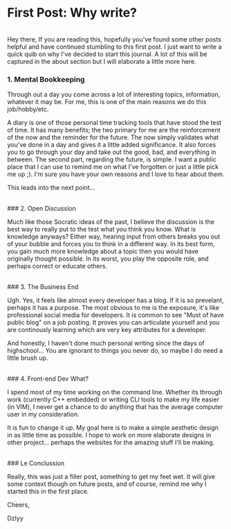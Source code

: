 # First Post: Why write?
  
<br/>
Hey there,  
If you are reading this, hopefully you've found some other posts helpful and have continued stumbling to this first post.
I just want to write a quick quib on why I've decided to start this journal. A lot of this will be captured in the about section but I will elaborate a little more here.

### 1. Mental Bookkeeping

Through out a day you come across a lot of interesting topics, information, whatever it may be. For me, this is one of the main reasons we do this job/hobby/etc. 

A diary is one of those personal time tracking tools that have stood the test of time. It has many benefits; the two primary for me are the reinforcement of the now and the reminder for the future. The now simply validates what you've done in a day and gives it a little added significance. It also forces you to go through your day and take out the good, bad, and everything in between. The second part, regarding the future, is simple. I want a public place that I can use to remind me on what I've forgotten or just a little pick me up ;). I'm sure you have your own reasons and I love to hear about them.

This leads into the next point...

<br/>
### 2. Open Discussion

Much like those Socratic ideas of the past, I believe the discussion is the best way to really put to the test what you think you know. What is knowledge anyways? Either way, hearing input from others breaks you out of your bubble and forces you to think in a different way. In its best form, you gain much more knowledge about a topic then you would have originally thought possible. In its worst, you play the opposite role, and perhaps correct or educate others.

<br/>
### 3. The Business End

Ugh. Yes, it feels like almost every developer has a blog. If it is so prevelant, perhaps it has a purpose. The most obvious to me is the exposure, it's like professional social media for developers. It is common to see "Must of have public blog" on a job posting. It proves you can articulate yourself and you are continously learning which are very key attributes for a developer.

And honestly, I haven't done much personal writing since the days of highschool... You are ignorant to things you never do, so maybe I do need a little brush up.

<br/>
### 4. Front-end Dev What?

I spend most of my time working on the command line. Whether its through work (currently C++ embedded) or writing CLI tools to make my life easier (in VIM), I never get a chance to do anything that has the average computer user in my consideration. 

It is fun to change it up. My goal here is to make a simple aesthetic design in as little time as possible. I hope to work on more elaborate designs in other project... perhaps the websites for the amazing stuff I'll be making.

<br/>
### Le Conclussion

Really, this was just a filler post, something to get my feet wet. It will give some context though on future posts, and of course, remind me why I started this in the first place.

Cheers,

Dzlyy

<br/>
